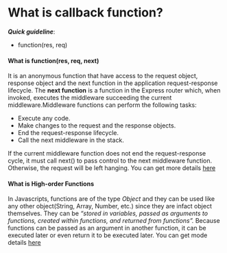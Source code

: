 # What is callback function?
_**Quick guideline**_:
* function(res, req)

#### What is function(res, req, next)
  It is an anonymous function that have access to the request object, response object and the next function in the application request-response lifecycle. The **next function** is a function in the Express router which, when invoked, executes the middleware succeeding the current middleware.Middleware functions can perform the following tasks:
  
  * Execute any code.
  * Make changes to the request and the response objects.
  * End the request-response lifecycle.
  * Call the next middleware in the stack.
  
  If the current middleware function does not end the request-response cycle, it must call next() to pass control to the next middleware function. Otherwise, the request will be left hanging. You can get more details [here](https://expressjs.com/en/guide/writing-middleware.html)

#### What is High-order Functions
  In Javascripts, functions are of the type *Object* and they can be used like any other object(String, Array, Number, etc.) since they are infact object themselves. They can be _“stored in variables, passed as arguments to functions, created within functions, and returned from functions”._
  Because functions can be passed as an argument in another function, it can be executed later or even return it to be executed later. You can get mode details [here](http://javascriptissexy.com/understand-javascript-callback-functions-and-use-them/)

